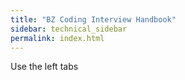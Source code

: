 ```yaml
---
title: "BZ Coding Interview Handbook"
sidebar: technical_sidebar
permalink: index.html
---
```


Use the left tabs